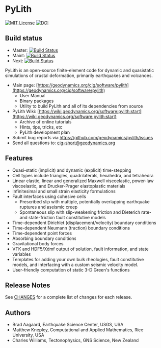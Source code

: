 # PyLith

[![MIT License](https://img.shields.io/badge/license-MIT-blue.svg)](https://github.com/geodynamics/pylith/blob/master/COPYING)
[![DOI](https://zenodo.org/badge/12650142.svg)](https://zenodo.org/badge/latestdoi/12650142)


## Build status
* Master: [![Build Status](https://travis-ci.org/geodynamics/pylith.svg?branch=master)](https://travis-ci.org/geodynamics/pylith)
* Maint: [![Build Status](https://travis-ci.org/geodynamics/pylith.svg?branch=maint)](https://travis-ci.org/geodynamics/pylith)
* Next: [![Build Status](https://travis-ci.org/geodynamics/pylith.svg?branch=next)](https://travis-ci.org/geodynamics/pylith)


PyLith is an open-source finite-element code for dynamic and
quasistatic simulations of crustal deformation, primarily earthquakes
and volcanoes.

* Main page: [https://geodynamics.org/cig/software/pylith](https://geodynamics.org/cig/software/pylith)
  * User Manual
  * Binary packages
  * Utility to build PyLith and all of its dependencies from source
* PyLith Wiki: [https://wiki.geodynamics.org/software:pylith:start](https://wiki.geodynamics.org/software:pylith:start)
  * Archive of online tutorials
  * Hints, tips, tricks, etc
  * PyLith development plan 
* Submit bug reports via https://github.com/geodynamics/pylith/issues
* Send all questions to: cig-short@geodynamics.org


## Features

* Quasi-static (implicit) and dynamic (explicit) time-stepping
* Cell types include triangles, quadrilaterals, hexahedra, and tetrahedra
* Linear elastic, linear and generalized Maxwell viscoelastic, power-law viscoelastic, and Drucker-Prager elastoplastic materials
* Infinitesimal and small strain elasticity formulations
* Fault interfaces using cohesive cells
  * Prescribed slip with multiple, potentially overlapping earthquake ruptures and aseismic creep
  * Spontaneous slip with slip-weakening friction and Dieterich rate- and state-friction fault constitutive models
* Time-dependent Dirichlet (displacement/velocity) boundary conditions
* Time-dependent Neumann (traction) boundary conditions
* Time-dependent point forces
* Absorbing boundary conditions
* Gravitational body forces
* VTK and HDF5/Xdmf output of solution, fault information, and state variables
* Templates for adding your own bulk rheologies, fault constitutive models, and interfacing with a custom seismic velocity model.
* User-friendly computation of static 3-D Green's functions

## Release Notes

See [CHANGES](CHANGES) for a complete list of changes for each release.

## Authors

* Brad Aagaard, Earthquake Science Center, USGS, USA
* Matthew Knepley, Computational and Applied Mathematics, Rice University, USA
* Charles Williams, Tectonophysics, GNS Science, New Zealand
